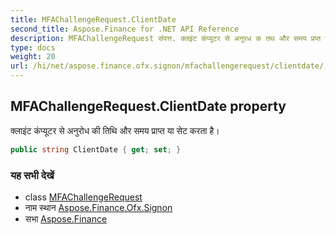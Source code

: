 ```yaml
---
title: MFAChallengeRequest.ClientDate
second_title: Aspose.Finance for .NET API Reference
description: MFAChallengeRequest संपत्त. क्लइंट कंप्यूटर से अनुरध क तथ और समय प्रप्त य सेट करत है
type: docs
weight: 20
url: /hi/net/aspose.finance.ofx.signon/mfachallengerequest/clientdate/
---
```

## MFAChallengeRequest.ClientDate property

क्लाइंट कंप्यूटर से अनुरोध की तिथि और समय प्राप्त या सेट करता है।

```csharp
public string ClientDate { get; set; }
```

### यह सभी देखें

* class [MFAChallengeRequest](../)
* नाम स्थान [Aspose.Finance.Ofx.Signon](../../mfachallengerequest/)
* सभा [Aspose.Finance](../../../)


